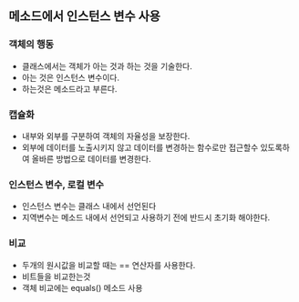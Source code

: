 ## 메소드에서 인스턴스 변수 사용

### 객체의 행동
- 클래스에서는 객체가 아는 것과 하는 것을 기술한다.
- 아는 것은 인스턴스 변수이다.
- 하는것은 메소드라고 부른다.

### 캡슐화
- 내부와 외부를 구분하여 객체의 자율성을 보장한다.
- 외부에 데이터를 노출시키지 않고 데이터를 변경하는 함수로만 접근할수 있도록하여
올바른 방법으로 데이터를 변경한다.

### 인스턴스 변수, 로컬 변수
- 인스턴스 변수는 클래스 내에서 선언된다
- 지역변수는 메소드 내에서 선언되고 사용하기 전에 반드시 초기화 해야한다.

### 비교
- 두개의 원시값을 비교할 때는 == 연산자를 사용한다.
- 비트들을 비교한는것
- 객체 비교에는 equals() 메소드 사용

